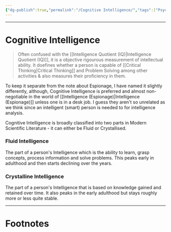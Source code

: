 ```yaml
---
{"dg-publish":true,"permalink":"/Cognitive Intelligence/","tags":["Psychology"]}
---
```



---
# Cognitive Intelligence
> Often confused with the [[Intelligence Quotient (IQ)\|Intelligence Quotient (IQ)]], it is a objective rigourous measurement of intellectual ability. It doefines whether a person is capable of [[Critical Thinking\|Critical Thinking]] and Problem Solving among other activities & also measures their proficiency in them.

To keep it separate from the note about Espionage, I have named it slightly differently, although, Cognitive Intelligence is preferred and almost non-negotiable in the world of [[Intelligence (Espionage)\|Intelligence (Espionage)]] unless one is in a desk job. I guess they aren't so unrelated as we think since an intelligent (smart) person is needed to for intelligence analysis.

Cognitive Intelligence is broadly classified into two parts in Modern Scientific Literature - it can either be Fluid or Crystallised.

### Fluid Intelligence
The part of a person's Intelligence which is the ability to learn, grasp concepts, process information and solve problems. This peaks early in adulthood and then starts declining over the years.

### Crystalline Intelligence
The part of a person's Intelligence that is based on knowledge gained and retained over time. It also peaks in the early adulthood but stays roughly more or less quite stable.

---
# Footnotes